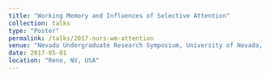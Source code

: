 ```yaml
---
title: "Working Memory and Influences of Selective Attention"
collection: talks
type: "Poster"
permalink: /talks/2017-nurs-wm-attention
venue: "Nevada Undergraduate Research Symposium, University of Nevada, Reno"
date: 2017-05-01
location: "Reno, NV, USA"
---
```

